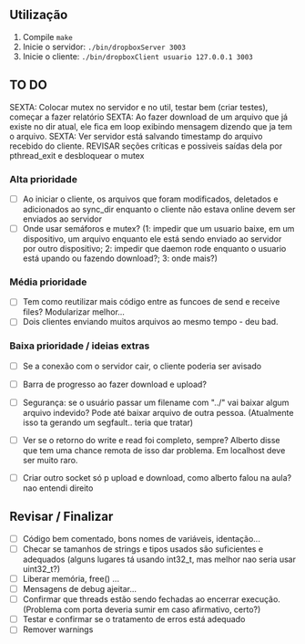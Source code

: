 ## Utilização
1. Compile ```make```
2. Inicie o servidor: ```./bin/dropboxServer 3003```
3. Inicie o cliente: ```./bin/dropboxClient usuario 127.0.0.1 3003```

## TO DO
SEXTA: Colocar mutex no servidor e no util, testar bem (criar testes), começar a fazer relatório
SEXTA: Ao fazer download de um arquivo que já existe no dir atual, ele fica em loop exibindo mensagem dizendo que ja tem o arquivo.
SEXTA: Ver servidor está salvando timestamp do arquivo recebido do cliente.
REVISAR seções críticas e possiveis saídas dela por pthread_exit e desbloquear o mutex

### Alta prioridade
- [ ] Ao iniciar o cliente, os arquivos que foram modificados, deletados e adicionados ao sync_dir enquanto o cliente não estava online devem ser enviados ao servidor
- [ ] Onde usar semáforos e mutex? (1: impedir que um usuario baixe, em um dispositivo, um arquivo enquanto ele está sendo enviado ao servidor por outro dispositivo; 2: impedir que daemon rode enquanto o usuario está upando ou fazendo download?; 3: onde mais?)

### Média prioridade
- [ ] Tem como reutilizar mais código entre as funcoes de send e receive files? Modularizar melhor...
- [ ] Dois clientes enviando muitos arquivos ao mesmo tempo - deu bad.

### Baixa prioridade / ideias extras
- [ ] Se a conexão com o servidor cair, o cliente poderia ser avisado
- [ ] Barra de progresso ao fazer download e upload?
- [ ] Segurança: se o usuário passar um filename com "../" vai baixar algum arquivo indevido? Pode até baixar arquivo de outra pessoa. (Atualmente isso ta gerando um segfault.. teria que tratar)
- [ ] Ver se o retorno do write e read foi completo, sempre? Alberto disse que tem uma chance remota de isso dar problema. Em localhost deve ser muito raro.
- [ ] Criar outro socket só p upload e download, como alberto falou na aula? nao entendi direito


## Revisar / Finalizar
- [ ] Código bem comentado, bons nomes de variáveis, identação...
- [ ] Checar se tamanhos de strings e tipos usados são suficientes e adequados (alguns lugares tá usando int32_t, mas melhor nao seria usar uint32_t?)
- [ ] Liberar memória, free() ...
- [ ] Mensagens de debug ajeitar...
- [ ] Confirmar que threads estão sendo fechadas ao encerrar execução. (Problema com porta deveria sumir em caso afirmativo, certo?)
- [ ] Testar e confirmar se o tratamento de erros está adequado
- [ ] Remover warnings
